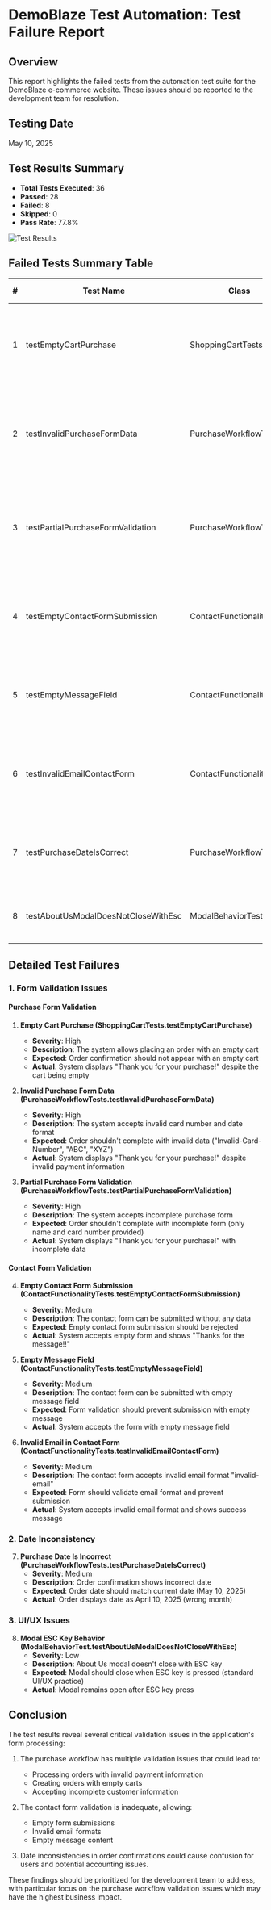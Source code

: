 # DemoBlaze Test Automation: Test Failure Report

## Overview
This report highlights the failed tests from the automation test suite for the DemoBlaze e-commerce website. These issues should be reported to the development team for resolution.

## Testing Date
May 10, 2025

## Test Results Summary

- **Total Tests Executed**: 36
- **Passed**: 28
- **Failed**: 8
- **Skipped**: 0
- **Pass Rate**: 77.8%

![Test Results](./assets/result.png)

## Failed Tests Summary Table

| # | Test Name | Class | Severity | Expected Behavior | Actual Behavior |
|---|-----------|-------|----------|------------------|----------------|
| 1 | testEmptyCartPurchase | ShoppingCartTests | High | Order confirmation should not appear with empty cart | System displays "Thank you for your purchase!" despite empty cart |
| 2 | testInvalidPurchaseFormData | PurchaseWorkflowTests | High | Order shouldn't complete with invalid data | System displays "Thank you for your purchase!" with invalid payment information |
| 3 | testPartialPurchaseFormValidation | PurchaseWorkflowTests | High | Order shouldn't complete with incomplete form | System displays "Thank you for your purchase!" with incomplete data |
| 4 | testEmptyContactFormSubmission | ContactFunctionalityTests | Medium | Empty contact form submission should be rejected | System accepts empty form and shows "Thanks for the message!!" |
| 5 | testEmptyMessageField | ContactFunctionalityTests | Medium | Form validation should prevent submission with empty message | System accepts the form with empty message field |
| 6 | testInvalidEmailContactForm | ContactFunctionalityTests | Medium | Form should validate email format and prevent submission | System accepts invalid email format and shows success message |
| 7 | testPurchaseDateIsCorrect | PurchaseWorkflowTests | Medium | Order date should match current date (May 10, 2025) | Order displays date as April 10, 2025 (wrong month) |
| 8 | testAboutUsModalDoesNotCloseWithEsc | ModalBehaviorTest | Low | Modal should close when ESC key is pressed | Modal remains open after ESC key press |

## Detailed Test Failures

### 1. Form Validation Issues

#### Purchase Form Validation
1. **Empty Cart Purchase (ShoppingCartTests.testEmptyCartPurchase)** 
   - **Severity**: High
   - **Description**: The system allows placing an order with an empty cart
   - **Expected**: Order confirmation should not appear with an empty cart
   - **Actual**: System displays "Thank you for your purchase!" despite the cart being empty

2. **Invalid Purchase Form Data (PurchaseWorkflowTests.testInvalidPurchaseFormData)**
   - **Severity**: High
   - **Description**: The system accepts invalid card number and date format
   - **Expected**: Order shouldn't complete with invalid data ("Invalid-Card-Number", "ABC", "XYZ")
   - **Actual**: System displays "Thank you for your purchase!" despite invalid payment information

3. **Partial Purchase Form Validation (PurchaseWorkflowTests.testPartialPurchaseFormValidation)**
   - **Severity**: High
   - **Description**: The system accepts incomplete purchase form
   - **Expected**: Order shouldn't complete with incomplete form (only name and card number provided)
   - **Actual**: System displays "Thank you for your purchase!" with incomplete data

#### Contact Form Validation
4. **Empty Contact Form Submission (ContactFunctionalityTests.testEmptyContactFormSubmission)**
   - **Severity**: Medium
   - **Description**: The contact form can be submitted without any data
   - **Expected**: Empty contact form submission should be rejected
   - **Actual**: System accepts empty form and shows "Thanks for the message!!"

5. **Empty Message Field (ContactFunctionalityTests.testEmptyMessageField)**
   - **Severity**: Medium
   - **Description**: The contact form can be submitted with empty message field
   - **Expected**: Form validation should prevent submission with empty message
   - **Actual**: System accepts the form with empty message field

6. **Invalid Email in Contact Form (ContactFunctionalityTests.testInvalidEmailContactForm)**
   - **Severity**: Medium
   - **Description**: The contact form accepts invalid email format "invalid-email"
   - **Expected**: Form should validate email format and prevent submission
   - **Actual**: System accepts invalid email format and shows success message

### 2. Date Inconsistency

7. **Purchase Date Is Incorrect (PurchaseWorkflowTests.testPurchaseDateIsCorrect)**
   - **Severity**: Medium
   - **Description**: Order confirmation shows incorrect date
   - **Expected**: Order date should match current date (May 10, 2025)
   - **Actual**: Order displays date as April 10, 2025 (wrong month)

### 3. UI/UX Issues

8. **Modal ESC Key Behavior (ModalBehaviorTest.testAboutUsModalDoesNotCloseWithEsc)**
   - **Severity**: Low
   - **Description**: About Us modal doesn't close with ESC key
   - **Expected**: Modal should close when ESC key is pressed (standard UI/UX practice)
   - **Actual**: Modal remains open after ESC key press

## Conclusion

The test results reveal several critical validation issues in the application's form processing:

1. The purchase workflow has multiple validation issues that could lead to:
   - Processing orders with invalid payment information
   - Creating orders with empty carts
   - Accepting incomplete customer information

2. The contact form validation is inadequate, allowing:
   - Empty form submissions
   - Invalid email formats
   - Empty message content

3. Date inconsistencies in order confirmations could cause confusion for users and potential accounting issues.

These findings should be prioritized for the development team to address, with particular focus on the purchase workflow validation issues which may have the highest business impact.